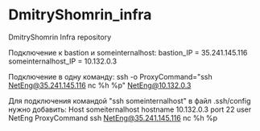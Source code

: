 # DmitryShomrin_infra
DmitryShomrin Infra repository

Подключение к bastion и someinternalhost: 
bastion_IP = 35.241.145.116
someinternalhost_IP = 10.132.0.3

Подключение в одну команду:
ssh -o ProxyCommand="ssh NetEng@35.241.145.116 nc %h %p" NetEng@10.132.0.3

Для подключения командой "ssh someinternalhost" в файл .ssh/config нужно добавить:
Host someiternalhost
hostname 10.132.0.3
port 22
user NetEng
ProxyCommand ssh NetEng@35.241.145.116 nc %h %p
